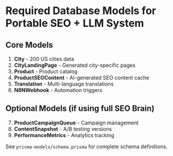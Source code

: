 # Required Database Models for Portable SEO + LLM System

## Core Models

1. **City** - 200 US cities data
2. **CityLandingPage** - Generated city-specific pages
3. **Product** - Product catalog
4. **ProductSEOContent** - AI-generated SEO content cache
5. **Translation** - Multi-language translations
6. **N8NWebhook** - Automation triggers

## Optional Models (if using full SEO Brain)

7. **ProductCampaignQueue** - Campaign management
8. **ContentSnapshot** - A/B testing versions
9. **PerformanceMetrics** - Analytics tracking

See `prisma-models/schema.prisma` for complete schema definitions.
